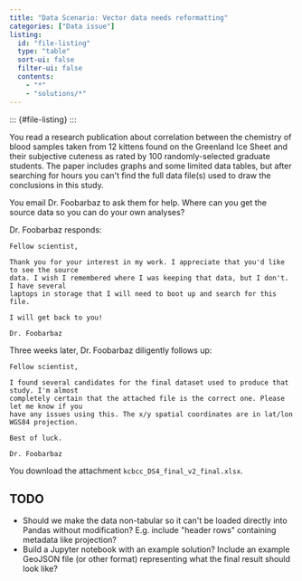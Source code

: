 ```yaml
---
title: "Data Scenario: Vector data needs reformatting"
categories: ["Data issue"]
listing:
  id: "file-listing"
  type: "table"
  sort-ui: false
  filter-ui: false
  contents:
    - "*"
    - "solutions/*"
---
```


::: {#file-listing}
:::

You read a research publication about correlation between the chemistry of blood samples
taken from 12 kittens found on the Greenland Ice Sheet and their subjective cuteness as
rated by 100 randomly-selected graduate students. The paper includes graphs and some
limited data tables, but after searching for hours you can't find the full data file(s)
used to draw the conclusions in this study.

You email Dr. Foobarbaz to ask them for help. Where can you get the source data so you
can do your own analyses?

Dr. Foobarbaz responds:

```text
Fellow scientist,

Thank you for your interest in my work. I appreciate that you'd like to see the source
data. I wish I remembered where I was keeping that data, but I don't. I have several
laptops in storage that I will need to boot up and search for this file.

I will get back to you!

Dr. Foobarbaz
```

Three weeks later, Dr. Foobarbaz diligently follows up:

```text
Fellow scientist,

I found several candidates for the final dataset used to produce that study. I'm almost
completely certain that the attached file is the correct one. Please let me know if you
have any issues using this. The x/y spatial coordinates are in lat/lon WGS84 projection.

Best of luck.

Dr. Foobarbaz
```

You download the attachment `kcbcc_DS4_final_v2_final.xlsx`.


## TODO

* Should we make the data non-tabular so it can't be loaded directly into Pandas without
  modification? E.g. include "header rows" containing metadata like projection?
* Build a Jupyter notebook with an example solution? Include an example GeoJSON file (or
  other format) representing what the final result should look like?
